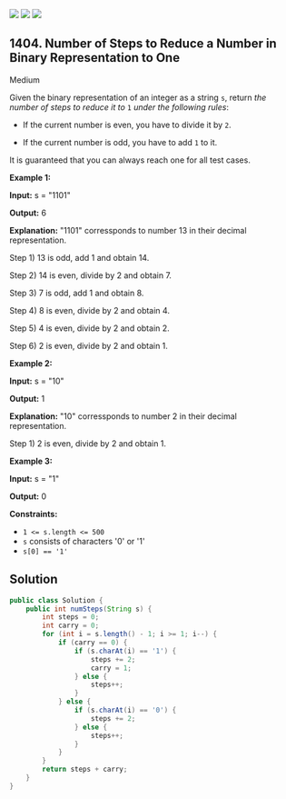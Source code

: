 [![](https://img.shields.io/github/stars/javadev/LeetCode-in-Java?label=Stars&style=flat-square)](https://github.com/javadev/LeetCode-in-Java)
[![](https://img.shields.io/github/forks/javadev/LeetCode-in-Java?label=Fork%20me%20on%20GitHub%20&style=flat-square)](https://github.com/javadev/LeetCode-in-Java/fork)
[![](https://img.shields.io/badge/-LeetCode%20in%20Kotlin-blue?style=flat-square)](https://github.com/javadev/LeetCode-in-Kotlin)

## 1404\. Number of Steps to Reduce a Number in Binary Representation to One

Medium

Given the binary representation of an integer as a string `s`, return _the number of steps to reduce it to_ `1` _under the following rules_:

*   If the current number is even, you have to divide it by `2`.

*   If the current number is odd, you have to add `1` to it.


It is guaranteed that you can always reach one for all test cases.

**Example 1:**

**Input:** s = "1101"

**Output:** 6

**Explanation:** "1101" corressponds to number 13 in their decimal representation. 

Step 1) 13 is odd, add 1 and obtain 14. 

Step 2) 14 is even, divide by 2 and obtain 7. 

Step 3) 7 is odd, add 1 and obtain 8. 

Step 4) 8 is even, divide by 2 and obtain 4. 

Step 5) 4 is even, divide by 2 and obtain 2. 

Step 6) 2 is even, divide by 2 and obtain 1.

**Example 2:**

**Input:** s = "10"

**Output:** 1

**Explanation:** "10" corressponds to number 2 in their decimal representation. 

Step 1) 2 is even, divide by 2 and obtain 1.

**Example 3:**

**Input:** s = "1"

**Output:** 0

**Constraints:**

*   `1 <= s.length <= 500`
*   `s` consists of characters '0' or '1'
*   `s[0] == '1'`

## Solution

```java
public class Solution {
    public int numSteps(String s) {
        int steps = 0;
        int carry = 0;
        for (int i = s.length() - 1; i >= 1; i--) {
            if (carry == 0) {
                if (s.charAt(i) == '1') {
                    steps += 2;
                    carry = 1;
                } else {
                    steps++;
                }
            } else {
                if (s.charAt(i) == '0') {
                    steps += 2;
                } else {
                    steps++;
                }
            }
        }
        return steps + carry;
    }
}
```